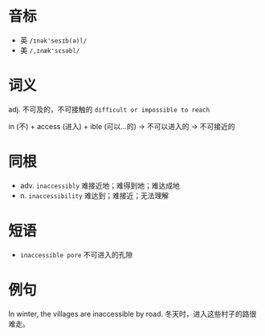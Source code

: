 # 音标

- 英 `/ɪnək'sesɪb(ə)l/`
- 美 `/,ɪnæk'sɛsəbl/`

# 词义

adj. 不可及的，不可接触的
`difficult or impossible to reach`



in (不) + access (进入) + ible (可以…的) → 不可以进入的 → 不可接近的

# 同根

- adv. `inaccessibly` 难接近地；难得到地；难达成地
- n. `inaccessibility` 难达到；难接近；无法理解

# 短语

- `inaccessible pore` 不可进入的孔隙

# 例句

In winter, the villages are inaccessible by road.
冬天时，进入这些村子的路很难走。


